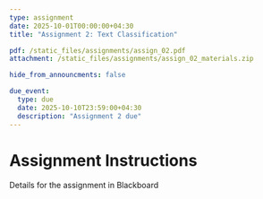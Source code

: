 ```yaml
---
type: assignment
date: 2025-10-01T00:00:00+04:30
title: "Assignment 2: Text Classification"

pdf: /static_files/assignments/assign_02.pdf
attachment: /static_files/assignments/assign_02_materials.zip

hide_from_announcments: false

due_event: 
  type: due
  date: 2025-10-10T23:59:00+04:30
  description: "Assignment 2 due"
---
```


# Assignment Instructions

Details for the assignment in Blackboard
